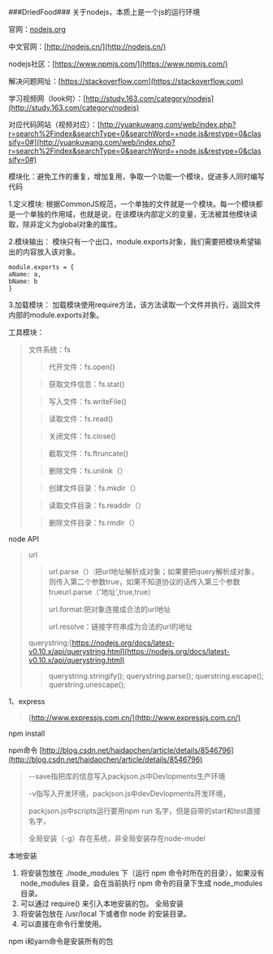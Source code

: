 ###DriedFood###
关于nodejs，本质上是一个js的运行环境

官网：[nodejs.org](nodejs.org)

中文官网：[http://nodejs.cn/](http://nodejs.cn/)

nodejs社区：[https://www.npmjs.com/](https://www.npmjs.com/)

解决问题网址：[https://stackoverflow.com](https://stackoverflow.com)

学习视频网（look何）：[http://study.163.com/category/nodejs](http://study.163.com/category/nodejs)

对应代码网站（视频对应）：[http://yuankuwang.com/web/index.php?r=search%2Findex&searchType=0&searchWord=+node.js&restype=0&classify=0#](http://yuankuwang.com/web/index.php?r=search%2Findex&searchType=0&searchWord=+node.js&restype=0&classify=0#)


模块化：避免工作的重复，增加复用，争取一个功能一个模块，促进多人同时编写代码

1.定义模块:
根据CommonJS规范，一个单独的文件就是一个模块。每一个模块都是一个单独的作用域，也就是说，在该模块内部定义的变量，无法被其他模块读取，除非定义为global对象的属性。

2.模块输出：
模块只有一个出口，module.exports对象，我们需要把模块希望输出的内容放入该对象。

    module.exports = {  
    aName: a,  
    bName: b  
    }

3.加载模块：
加载模块使用require方法，该方法读取一个文件并执行，返回文件内部的module.exports对象。

工具模块：
> 文件系统：fs
> >代开文件：fs.open()
> 
> >获取文件信息：fs.stat()
> 
> >写入文件：fs.writeFile()
> 
> >读取文件：fs.read()
> 
> >关闭文件：fs.close()
> 
> >截取文件：fs.ftruncate()
> 
> >删除文件：fs.unlink（）
> 
> >创建文件目录：fs.mkdir（）
> 
> >读取文件目录：fs.readdir（）
> 
> >删除文件目录：fs.rmdir（）

node API
> url
> >url.parse（）:把url地址解析成对象；如果要把query解析成对象，则传入第二个参数true，如果不知道协议的话传入第三个参数trueurl.parse（'地址',true,true）
> >
> >url.format:把对象连接成合法的url地址
> >
> >url.resolve：链接字符串成为合法的url的地址
> 
> querystring:[https://nodejs.org/docs/latest-v0.10.x/api/querystring.html](https://nodejs.org/docs/latest-v0.10.x/api/querystring.html)
> >querystring.stringify();
> >querystring.parse();
> >querstring.escape();
> >querstring.unescape();

1、express
> [http://www.expressjs.com.cn/](http://www.expressjs.com.cn/)

npm install 

npm命令
[http://blog.csdn.net/haidaochen/article/details/8546796](http://blog.csdn.net/haidaochen/article/details/8546796)

> --save指把库的信息写入packjson.js中Devlopments生产环境 
> 
> -v指写入开发环境，packjson.js中devDevlopments开发环境，
> 
> packjson.js中scripts运行要用npm run 名字，但是自带的start和test直接名字，
> 
> 全局安装（-g）存在系统，非全局安装存在node-mudel

本地安装
1. 将安装包放在 ./node_modules 下（运行 npm 命令时所在的目录），如果没有 node_modules 目录，会在当前执行 npm 命令的目录下生成 node_modules 目录。
2. 可以通过 require() 来引入本地安装的包。
全局安装
1. 将安装包放在 /usr/local 下或者你 node 的安装目录。
2. 可以直接在命令行里使用。

npm i和yarn命令是安装所有的包